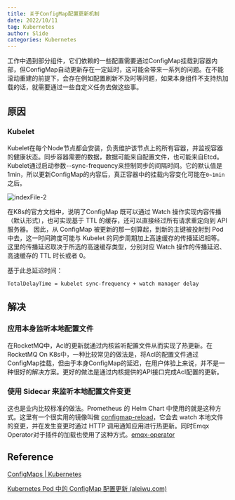 ```yaml
---
title: 关于ConfigMap配置更新机制
date: 2022/10/11
tag: Kubernetes
author: Slide
categories: Kubernetes
---
```


工作中遇到部分组件，它们依赖的一些配置需要通过ConfigMap挂载到容器内部，但ConfigMap自动更新存在一定延时，这可能会带来一系列的问题。在不能滚动重建的前提下，会存在例如配置刷新不及时等问题，如果本身组件不支持热加载的话，就需要通过一些自定义任务去做这些事。

<!--more-->

## 原因

### Kubelet

Kubelet在每个Node节点都会安装，负责维护该节点上的所有容器，并监视容器的健康状态。同步容器需要的数据，数据可能来自配置文件，也可能来自Etcd。Kubelet通过启动参数--sync-frequency来控制同步的间隔时间。它的默认值是1min，所以更新ConfigMap的内容后，真正容器中的挂载内容变化可能在`0~1min`之后。


![indexFile-2](/images/cm.png)


在K8s的官方文档中，说明了ConfigMap 既可以通过 Watch 操作实现内容传播（默认形式），也可实现基于 TTL 的缓存，还可以直接经过所有请求重定向到 API 服务器。 因此，从 ConfigMap 被更新的那一刻算起，到新的主键被投射到 Pod 中去，这一时间跨度可能与 Kubelet 的同步周期加上高速缓存的传播延迟相等。 这里的传播延迟取决于所选的高速缓存类型，分别对应 Watch 操作的传播延迟、高速缓存的 TTL 时长或者 0。

基于此总延迟时间：

```
TotalDelayTime = kubelet sync-frequency + watch manager delay
```

## 解决

### 应用本身监听本地配置文件

在RocketMQ中，Acl的更新就通过内核监听配置文件从而实现了热更新。在RocketMQ On K8s中，一种比较常见的做法是，将Acl的配置文件通过ConfigMap挂载，但由于本身ConfigMap的延迟，在用户体验上来说，并不是一种很好的解决方案。更好的做法是通过内核提供的API接口完成Acl配置的更新。

### 使用 Sidecar 来监听本地配置文件变更

这也是业内比较标准的做法。Prometheus 的 Helm Chart 中使用的就是这种方式。这里有一个很实用的镜像叫做 [configmap-reload](https://github.com/jimmidyson/configmap-reload)，它会去 watch 本地文件的变更，并在发生变更时通过 HTTP 调用通知应用进行热更新。同时Emqx Operator对于插件的加载也使用了这种方式。[emqx-operator](https://github.com/emqx/emqx-operator/blob/main/sidecar/reloader/main.go)



## Reference
[ConfigMaps | Kubernetes](https://kubernetes.io/docs/concepts/configuration/configmap/)

[Kubernetes Pod 中的 ConfigMap 配置更新 (aleiwu.com)](https://aleiwu.com/post/configmap-hotreload/#热更新二-使用-sidecar-来监听本地配置文件变更)